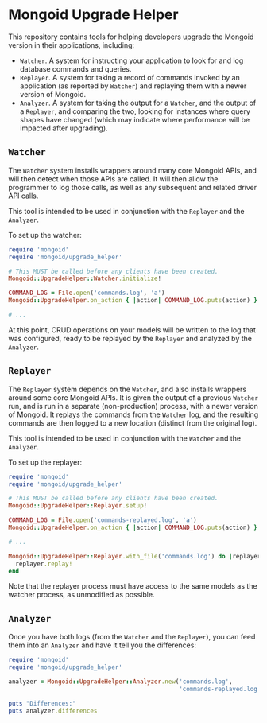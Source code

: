 # Mongoid Upgrade Helper

This repository contains tools for helping developers upgrade the Mongoid
version in their applications, including:

* `Watcher`. A system for instructing your application to look for and log
  database commands and queries.
* `Replayer`. A system for taking a record of commands invoked by an application
  (as reported by `Watcher`) and replaying them with a newer version of Mongoid.
* `Analyzer`. A system for taking the output for a `Watcher`, and the output of
  a `Replayer`, and comparing the two, looking for instances where query shapes
  have changed (which may indicate where performance will be impacted after
  upgrading).


## `Watcher`

The `Watcher` system installs wrappers around many core Mongoid APIs, and will
then detect when those APIs are called. It will then allow the programmer to
log those calls, as well as any subsequent and related driver API calls.

This tool is intended to be used in conjunction with the `Replayer` and the
`Analyzer`.

To set up the watcher:

```ruby
require 'mongoid'
require 'mongoid/upgrade_helper'

# This MUST be called before any clients have been created.
Mongoid::UpgradeHelper::Watcher.initialize!

COMMAND_LOG = File.open('commands.log', 'a')
Mongoid::UpgradeHelper.on_action { |action| COMMAND_LOG.puts(action) }

# ...
```

At this point, CRUD operations on your models will be written to the log that
was configured, ready to be replayed by the `Replayer` and analyzed by the
`Analyzer`.


## `Replayer`

The `Replayer` system depends on the `Watcher`, and also installs wrappers
around some core Mongoid APIs. It is given the output of a previous `Watcher`
run, and is run in a separate (non-production) process, with a newer version
of Mongoid. It replays the commands from the `Watcher` log, and the resulting
commands are then logged to a new location (distinct from the original log).

This tool is intended to be used in conjunction with the `Watcher` and the
`Analyzer`.

To set up the replayer:

```ruby
require 'mongoid'
require 'mongoid/upgrade_helper'

# This MUST be called before any clients have been created.
Mongoid::UpgradeHelper::Replayer.setup!

COMMAND_LOG = File.open('commands-replayed.log', 'a')
Mongoid::UpgradeHelper.on_action { |action| COMMAND_LOG.puts(action) }

# ...

Mongoid::UpgradeHelper::Replayer.with_file('commands.log') do |replayer|
  replayer.replay!
end
```

Note that the replayer process must have access to the same models as the
watcher process, as unmodified as possible.


## `Analyzer`

Once you have both logs (from the `Watcher` and the `Replayer`), you can feed
them into an `Analyzer` and have it tell you the differences:

```ruby
require 'mongoid'
require 'mongoid/upgrade_helper'

analyzer = Mongoid::UpgradeHelper::Analyzer.new('commands.log',
                                                'commands-replayed.log')

puts "Differences:"
puts analyzer.differences
```
